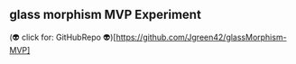 ## glass morphism MVP Experiment



(:alien: click for: GitHubRepo :alien:)[https://github.com/Jgreen42/glassMorphism-MVP]